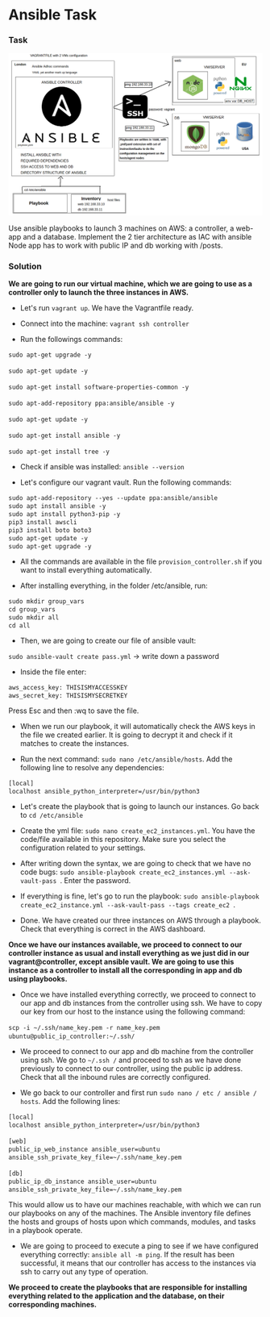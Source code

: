 # Ansible Task

### Task

![ANSIBLE_1](./Ansible_scheme.png)

Use ansible playbooks to launch 3 machines on AWS: a controller, a web-app and a database. Implement the 2 tier architecture as IAC with ansible Node app has to work with public IP and db working with /posts.

### Solution

__We are going to run our virtual machine, which we are going to use as a controller only to launch the three instances in AWS.__

- Let's run `vagrant up`. We have the Vagrantfile ready.

- Connect into the machine: `vagrant ssh controller`

- Run the followings commands:

````
sudo apt-get upgrade -y

sudo apt-get update -y

sudo apt-get install software-properties-common -y

sudo apt-add-repository ppa:ansible/ansible -y

sudo apt-get update -y

sudo apt-get install ansible -y

sudo apt-get install tree -y
````

- Check if ansible was installed: `ansible --version`

- Let's configure our vagrant vault. Run the following commands:

````
sudo apt-add-repository --yes --update ppa:ansible/ansible
sudo apt install ansible -y
sudo apt install python3-pip -y
pip3 install awscli
pip3 install boto boto3
sudo apt-get update -y
sudo apt-get upgrade -y
````

- All the commands are available in the file `provision_controller.sh` if you want to install everything automatically.

- After installing everything, in the folder /etc/ansible, run:

````
sudo mkdir group_vars
cd group_vars
sudo mkdir all
cd all
````

- Then, we are going to create our file of ansible vault:

`sudo ansible-vault create pass.yml` -> write down a password

- Inside the file enter:

````
aws_access_key: THISISMYACCESSKEY
aws_secret_key: THISISMYSECRETKEY
````

Press Esc and then :wq to save the file.

- When we run our playbook, it will automatically check the AWS keys in the file we created earlier. It is going to decrypt it and check if it matches to create the instances.

- Run the next command: `sudo nano /etc/ansible/hosts`. Add the following line to resolve any dependencies:

````
[local]
localhost ansible_python_interpreter=/usr/bin/python3
````

- Let's create the playbook that is going to launch our instances. Go back to `cd /etc/ansible`

- Create the yml file: `sudo nano create_ec2_instances.yml`. You have the code/file available in this repository. Make sure you select the configuration related to your settings.

- After writing down the syntax, we are going to check that we have no code bugs: `sudo ansible-playbook create_ec2_instances.yml --ask-vault-pass
`. Enter the password.

- If everything is fine, let's go to run the playbook: `sudo ansible-playbook create_ec2_instance.yml --ask-vault-pass --tags create_ec2
`.

- Done. We have created our three instances on AWS through a playbook. Check that everything is correct in the AWS dashboard.

__Once we have our instances available, we proceed to connect to our controller instance as usual and install everything as we just did in our vagrant@controller, except ansible vault. We are going to use this instance as a controller to install all the corresponding in app and db using playbooks.__

- Once we have installed everything correctly, we proceed to connect to our app and db instances from the controller using ssh. We have to copy our key from our host to the instance using the following command:

`scp -i ~/.ssh/name_key.pem -r name_key.pem ubuntu@public_ip_controller:~/.ssh/`

- We proceed to connect to our app and db machine from the controller using ssh. We go to `~/.ssh /` and proceed to ssh as we have done previously to connect to our controller, using the public ip address. Check that all the inbound rules are correctly configured.

- We go back to our controller and first run `sudo nano / etc / ansible / hosts`. Add the following lines:

````
[local]
localhost ansible_python_interpreter=/usr/bin/python3

[web]
public_ip_web_instance ansible_user=ubuntu ansible_ssh_private_key_file=~/.ssh/name_key.pem

[db]
public_ip_db_instance ansible_user=ubuntu ansible_ssh_private_key_file=~/.ssh/name_key.pem
````
This would allow us to have our machines reachable, with which we can run our playbooks on any of the machines. The Ansible inventory file defines the hosts and groups of hosts upon which commands, modules, and tasks in a playbook operate.

- We are going to proceed to execute a ping to see if we have configured everything correctly: `ansible all -m ping`. If the result has been successful, it means that our controller has access to the instances via ssh to carry out any type of operation.

__We proceed to create the playbooks that are responsible for installing everything related to the application and the database, on their corresponding machines.__

